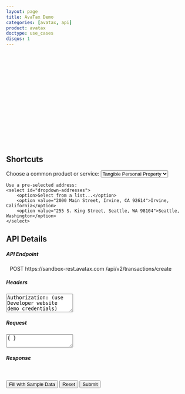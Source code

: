 ```yaml
---
layout: page
title: AvaTax Demo
categories: [avatax, api]
product: avatax
doctype: use_cases
disqus: 1
---
```

<div id="demoMap" style="height:250px"></div>
<script src="OpenLayers.js"></script>
<script>
    map = new OpenLayers.Map("demoMap");
    map.addLayer(new OpenLayers.Layer.OSM());
    map.zoomToMaxExtent();
</script>


## Shortcuts

<div>
    Choose a common product or service:
    <select id="dropdown-products">
        <option value="P0000000">Tangible Personal Property</option>
        <option value="FR010000">Shipping</option>
    </select>

    Use a pre-selected address:
    <select id="dropdown-addresses">
        <option>Select from a list...</option>
        <option value="2000 Main Street, Irvine, CA 92614">Irvine, California</option>
        <option value="255 S. King Street, Seattle, WA 98104">Seattle, Washington</option>
    </select>
</div>

## API Details

<div class="api-console-output">
    <h5 class="console-output-header">API Endpoint</h5>
    <div class="row" style="margin: 10px;">
        <div class="code-snippet-plaintext" style="display: inline;" id="console-method">POST</div>
        <div class="code-snippet-plaintext" style="display: inline;" id="console-server">https://sandbox-rest.avatax.com</div>
        <div class="code-snippet-plaintext" style="display: inline;" id="console-path">/api/v2/transactions/create</div>
    </div>
    <h5 class="console-output-header">
        Headers
        <i class="glyphicon glyphicon-pencil"></i>
    </h5>
    <div class="code-snippet reqScroll">
        <textarea style="height: 50px;" id="console-headers" >Authorization: (use Developer website demo credentials)
X-Avalara-Client: Avalara Developer Website; 18.8.0; AvaTax SDK; 18.8.0; developer-console</textarea>
    </div>
    <div class="row" style="margin-bottom: 8px;">
        <div class="col-md-6 console-req-container">
            <h5 class="console-output-header">
                Request
                <i class="glyphicon glyphicon-pencil"></i>
            </h5>
            <textarea id="console-input-sample" style="display: none;">{
    "lines": [ {
        "number": "1",
        "quantity": 1.0,
        "amount": 100.0,
        "taxCode": "PS081282",
        "itemCode": "Y0001",
        "description": "Yarn"
    } ],
    "type": "SalesInvoice",
    "companyCode": "DEFAULT",
    "date": "2018-09-05",
    "customerCode": "ABC",
    "purchaseOrderNo": "2018-09-05-001",
    "addresses": {
        "singleLocation": {
            "line1": "2000 Main Street",
            "city": "Irvine",
            "region": "CA",
            "country": "US",
            "postalCode": "92614"
        }
    },
    "commit": true,
    "currencyCode": "USD",
    "description": "Yarn"
}</textarea>
            <div class="code-snippet reqScroll">
                <textarea id="console-input">{ }</textarea>
            </div>
        </div>
        <div class="col-md-6 console-res-container">
             <h5 class="console-output-header">Response</h5>
             <div class="code-snippet respScroll">
                 <pre id="console-output"> </pre>
             </div>
         </div>
     </div>
     <div>
         <button class="btn btn-secondary" style="color: #000000;" type="button" onClick="$('#console-input').empty().val($('#console-input-sample').val());">Fill with Sample Data</button>
         <button class="btn btn-secondary" style="color: #000000;" type="button" onClick="$('#console-input').empty().val('{ }');">Reset</button>
         <button class="btn btn-primary" type="button" onClick="ApiRequest();">Submit</button>
     </div>
</div>
